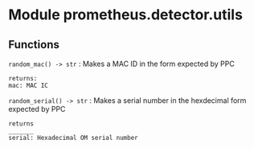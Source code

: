 Module prometheus.detector.utils
================================

Functions
---------

    
`random_mac() ‑> str`
:   Makes a MAC ID in the form expected by PPC
    
    returns:
    mac: MAC IC

    
`random_serial() ‑> str`
:   Makes a serial number in the hexdecimal form expected by PPC
    
    returns
    _______
    serial: Hexadecimal OM serial number